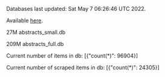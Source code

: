 Databases last updated: Sat May  7 06:26:46 UTC 2022. 

Available [here](https://github.com/cbeauhilton/ash-db/releases).


27M	abstracts_small.db

209M	abstracts_full.db

Current number of items in db:
[{"count(*)": 96904}]

Current number of scraped items in db:
[{"count(*)": 24305}]
